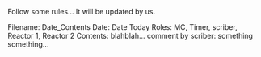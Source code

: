 Follow some rules...
It will be updated by us.

Filename: Date_Contents
Date: Date
Today Roles: MC, Timer, scriber, Reactor 1, Reactor 2
Contents: blahblah...
comment by scriber: something something...
